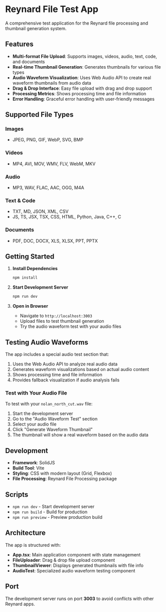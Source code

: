 # Reynard File Test App

A comprehensive test application for the Reynard file processing and thumbnail generation system.

## Features

- **Multi-format File Upload**: Supports images, videos, audio, text, code, and documents
- **Real-time Thumbnail Generation**: Generates thumbnails for various file types
- **Audio Waveform Visualization**: Uses Web Audio API to create real waveform thumbnails from audio data
- **Drag & Drop Interface**: Easy file upload with drag and drop support
- **Processing Metrics**: Shows processing time and file information
- **Error Handling**: Graceful error handling with user-friendly messages

## Supported File Types

### Images

- JPEG, PNG, GIF, WebP, SVG, BMP

### Videos  

- MP4, AVI, MOV, WMV, FLV, WebM, MKV

### Audio

- MP3, WAV, FLAC, AAC, OGG, M4A

### Text & Code

- TXT, MD, JSON, XML, CSV
- JS, TS, JSX, TSX, CSS, HTML, Python, Java, C++, C

### Documents

- PDF, DOC, DOCX, XLS, XLSX, PPT, PPTX

## Getting Started

1. **Install Dependencies**

   ```bash
   npm install
   ```

2. **Start Development Server**

   ```bash
   npm run dev
   ```

3. **Open in Browser**
   - Navigate to `http://localhost:3003`
   - Upload files to test thumbnail generation
   - Try the audio waveform test with your audio files

## Testing Audio Waveforms

The app includes a special audio test section that:

1. Uses the Web Audio API to analyze real audio data
2. Generates waveform visualizations based on actual audio content
3. Shows processing time and file information
4. Provides fallback visualization if audio analysis fails

### Test with Your Audio File

To test with your `nolan_north_cut.wav` file:

1. Start the development server
2. Go to the "Audio Waveform Test" section
3. Select your audio file
4. Click "Generate Waveform Thumbnail"
5. The thumbnail will show a real waveform based on the audio data

## Development

- **Framework**: SolidJS
- **Build Tool**: Vite
- **Styling**: CSS with modern layout (Grid, Flexbox)
- **File Processing**: Reynard File Processing package

## Scripts

- `npm run dev` - Start development server
- `npm run build` - Build for production
- `npm run preview` - Preview production build

## Architecture

The app is structured with:

- **App.tsx**: Main application component with state management
- **FileUploader**: Drag & drop file upload component
- **ThumbnailViewer**: Displays generated thumbnails with file info
- **AudioTest**: Specialized audio waveform testing component

## Port

The development server runs on port **3003** to avoid conflicts with other Reynard apps.
